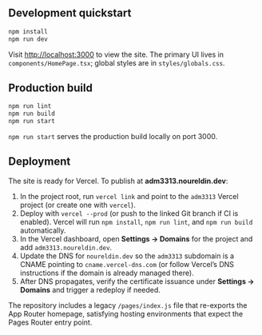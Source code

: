## Development quickstart

```bash
npm install
npm run dev
```

Visit [http://localhost:3000](http://localhost:3000) to view the site. The primary UI lives in `components/HomePage.tsx`; global styles are in `styles/globals.css`.

## Production build

```bash
npm run lint
npm run build
npm run start
```

`npm run start` serves the production build locally on port 3000.

## Deployment

The site is ready for Vercel. To publish at **adm3313.noureldin.dev**:

1. In the project root, run `vercel link` and point to the `adm3313` Vercel project (or create one with `vercel`).
2. Deploy with `vercel --prod` (or push to the linked Git branch if CI is enabled). Vercel will run `npm install`, `npm run lint`, and `npm run build` automatically.
3. In the Vercel dashboard, open **Settings → Domains** for the project and add `adm3313.noureldin.dev`.
4. Update the DNS for `noureldin.dev` so the `adm3313` subdomain is a CNAME pointing to `cname.vercel-dns.com` (or follow Vercel’s DNS instructions if the domain is already managed there).
5. After DNS propagates, verify the certificate issuance under **Settings → Domains** and trigger a redeploy if needed.

The repository includes a legacy `/pages/index.js` file that re-exports the App Router homepage, satisfying hosting environments that expect the Pages Router entry point.
